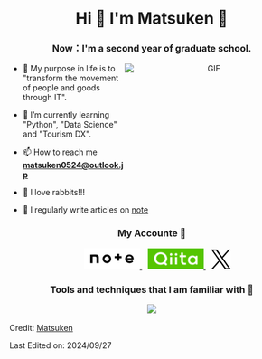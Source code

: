 <h1 align="center">
  Hi 👋 I'm Matsuken 🐰 
</a></h1>

<h3 align="center">
  Now：I'm a second year of graduate school.
</h3>

<a target="_blank" align="center">
  <img align="right" top="150" height="200" width="300" alt="GIF" src="https://usagif.com/wp-content/uploads/gify/spongebob-reveals-muscles-usagif.gif">
</a>

- 🔭 My purpose in life is to "transform the movement of people and goods through IT".

- 🌱 I’m currently learning "Python", "Data Science" and "Tourism DX".

- 📫 How to reach me **matsuken0524@outlook.jp**

- 🐰 I love rabbits!!!

- 📝 I regularly write articles on [note](https://note.com/matsuken_rabbit)

<!--
- 📄 Know about my experiences <a href="https://github.com/100rabhcsmc/Me.io/blob/master/01SaurabhChavanReactNativeResume.pdf" target="blank">Resume</a>
-->

<!-- My Accounte START -->
<h3 align="center" >
  My Accounte 🔗 
</h3>

<p align="center">
 <div align="center"  class="icons-social" style="margin-left: 10px;">
   <a style="margin-left: 10px;"  target="_blank" href="https://note.com/matsuken_rabbit/">
     <img src="images/note_official(2024925).png?quality=85" width=20%>
   <a style="margin-left: 10px;"  target="_blank" href="https://qiita.com/MatsuKen_IT">
     <img src="images/Qiita_official(2024925).png?quality=85" width=20%>
   <a style="margin-left: 10px;"  target="_blank" href="https://x.com/Matsuken_IT">
     <img src="images/X_official(2024927).png?quality=85" width=7%>
   </a>
 </div>
</p>
<!-- My Account END -->

<!--My using Tools and techniques that I am familiar with START-->
<h3 align="center" >
  Tools and techniques that I am familiar with 😤
</h3>
<p align="center">
  <a href="https://skillicons.dev">
    <img src="https://skillicons.dev/icons?i=windows,pwsh,anaconda,c,latex,linux,linkedin,notion,octave,git,docker,github,md,py,vscode&perline=8" />
  </a>
</p>
<!--My using Tools and techniques that I am familiar with END-->

Credit: [Matsuken](https://github.com/matsukenrabbit)

Last Edited on: 2024/09/27
